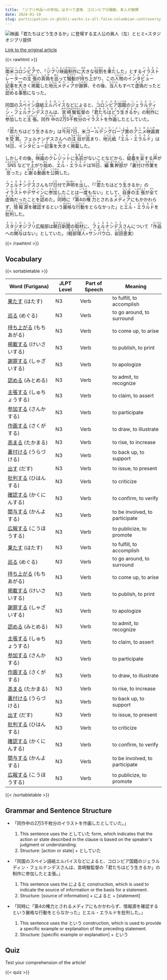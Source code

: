 ```yaml
---
title: 「ジブリ作品への参加」はすべて虚偽　コロンビアの騒動、本人が謝罪
date: 2024-01-19
slug: participation-in-ghibli-works-is-all-false-colombian-controversy-the-person-apologizes
---
```


![映画「君たちはどう生きるか」に登場する主人公の眞人（左）とヒミ=スタジオジブリ提供](https://www.asahicom.jp/imgopt/img/24a5199fe9/comm_L/AS20240119001858.jpg "映画「君たちはどう生きるか」に登場する主人公の眞人（左）とヒミ=スタジオジブリ提供")

[Link to the original article](https://asahi.com/articles/ASS1M4SH7S1MUHBI01C.html?iref=comtop_7_04)

{{< rawhtml >}}
<p><ruby>南米<rt>なんべい</rt></ruby><ruby>コロンビア<rt>ころんびあ</rt></ruby>で、「<ruby>ジブリ<rt>じぶり</rt></ruby><ruby>映画<rt>えいが</rt></ruby><ruby>制作<rt>せいさく</rt></ruby>に<ruby>大<rt>おお</rt></ruby>きな<ruby>役割<rt>やくわり</rt></ruby>を<ruby>果た<rt>はた</rt></ruby>した」とする<ruby>イラストレーター<rt>いらすとれーたー</rt></ruby>の<ruby>主張<rt>しゅちょう</rt></ruby>の<ruby>真偽<rt>しんぎ</rt></ruby>を<ruby>巡<rt>めぐ</rt></ruby>って<ruby>騒動<rt>そうどう</rt></ruby>が<ruby>持<rt>も</rt></ruby>ち<ruby>上<rt>あ</rt></ruby>がり、この<ruby>人物<rt>じんぶつ</rt></ruby>の<ruby>インタビュー<rt>いんたびゅー</rt></ruby><ruby>記事<rt>きじ</rt></ruby>を<ruby>大<rt>おお</rt></ruby>きく<ruby>掲載<rt>けいさい</rt></ruby>した<ruby>地元<rt>じもと</rt></ruby><ruby>メディア<rt>めでぃあ</rt></ruby>が<ruby>謝罪<rt>しゃざい</rt></ruby>、その<ruby>後<rt>ご</rt></ruby>、<ruby>当人<rt>とうにん</rt></ruby>もすべて<ruby>虚偽<rt>きょぎ</rt></ruby>だったと<ruby>認め<rt>みとめ</rt></ruby>る<ruby>事態<rt>じたい</rt></ruby>になった。</p>

<p>同国の<ruby>スペイン語<rt>すぺいんご</rt></ruby>紙<ruby>エルパイス<rt>えるぱいす</rt></ruby>などによると、<ruby>コロンビア<rt>ころんびあ</rt></ruby><ruby>国籍<rt>こくせき</rt></ruby>の<ruby>ジェラルディン・フェルナンデス<rt>じぇらるでぃん・ふぇるなんです</rt></ruby>さんは、<ruby>宮崎駿<rt>みやざきはやお</rt></ruby><ruby>監督<rt>かんとく</rt></ruby>の「<ruby>君たちはどう生きるか<rt>きみたちはどういきるか</rt></ruby>」の<ruby>制作<rt>せいさく</rt></ruby>に<ruby>参加<rt>さんか</rt></ruby>したと<ruby>主張<rt>しゅちょう</rt></ruby>。同<ruby>作中<rt>さくちゅう</rt></ruby>の2<ruby>万<rt>まん</rt></ruby>5<ruby>千<rt>せん</rt></ruby>枚<ruby>分<rt>ぶん</rt></ruby>の<ruby>イラスト<rt>いらすと</rt></ruby>を<ruby>作画<rt>さくが</rt></ruby>したとしていた。</p>

<p>「<ruby>君<rt>きみ</rt>たち</ruby>はどう<ruby>生<rt>い</rt>きる</ruby>か」は<ruby>今月<rt>こんげつ</rt>7<ruby>日<rt>にち</rt></ruby>、米<ruby>ゴールデングローブ賞<rt>ごーるでんぐろーぶしょう</rt></ruby>の<ruby>アニメ<rt>あにめ</rt><ruby>映画<rt>えいが</rt></ruby>賞を<ruby>受賞<rt>じゅしょう</rt></ruby>。フェルナンデスさんへの<ruby>注目<rt>ちゅうもく</rt></ruby>が<ruby>高<rt>たか</rt>まり</ruby>、<ruby>地元<rt>じもと</rt></ruby><ruby>紙<rt>し</rt></ruby>「<ruby>エル・エラルド<rt>える・えらるど</rt></ruby>」は14<ruby>日<rt>にち</rt></ruby>、<ruby>インタビュー<rt>いんたびゅう</rt></ruby><ruby>記事<rt>きじ</rt></ruby>を<ruby>大<rt>おお</rt>きく</ruby><ruby>掲載<rt>けいさい</rt></ruby>した。</p>

<p>しかしその後、<ruby>映画<rt>えいが</rt></ruby>の<ruby>クレジット<rt>くれじっと</rt></ruby>に<ruby>名前<rt>なまえ</rt></ruby>がないことなどから、<ruby>疑義<rt>ぎぎ</rt></ruby>を<ruby>呈<rt>てい</rt></ruby>する<ruby>声<rt>こえ</rt></ruby>が<ruby>SNS<rt>エスエヌエス</rt></ruby>などで<ruby>上<rt>あ</rt></ruby>がり<ruby>始<rt>はじ</rt></ruby>め、<ruby>エル・エラルド<rt>える・えらるど</rt></ruby>は16<ruby>日<rt>にち</rt></ruby>、<ruby>編集<rt>へんしゅう</rt></ruby><ruby>幹部<rt>かんぶ</rt></ruby>が「<ruby>裏付<rt>うらつ</rt></ruby>け<ruby>作業<rt>さぎょう</rt></ruby>を<ruby>怠<rt>おこた</rt></ruby>った」と<ruby>謝<rt>あやま</rt></ruby>る<ruby>動画<rt>どうが</rt></ruby>を<ruby>公開<rt>こうかい</rt></ruby>した。</p>

<p><ruby>フェルナンデス<rt>ふぇるなんです</rt></ruby>さんも17<ruby>日<rt>にち</rt></ruby>付で<ruby>声明<rt>せいめい</rt></ruby>を<ruby>出<rt>だ</rt></ruby>し、「『<ruby>君<rt>きみ</rt></ruby>たちはどう<ruby>生<rt>い</rt></ruby>きるか』の<ruby>イラスト<rt>いらすと</rt></ruby>や<ruby>デザイン<rt>でざいん</rt></ruby>に<ruby>参加<rt>さんか</rt></ruby>したことは<ruby>一度<rt>いちど</rt></ruby>もない」として、<ruby>自身<rt>じしん</rt></ruby>の<ruby>主張<rt>しゅちょう</rt></ruby>が<ruby>全<rt>すべ</rt></ruby>て<ruby>虚偽<rt>きょぎ</rt></ruby>だったことを<ruby>認<rt>みと</rt></ruby>めた。<ruby>同時<rt>どうじ</rt></ruby>に「<ruby>第<rt>だい</rt></ruby>4の<ruby>権力<rt>けんりょく</rt></ruby>とされる<ruby>メディア<rt>めでぃあ</rt></ruby>にもかかわらず、<ruby>情報源<rt>じょうほうげん</rt></ruby>を<ruby>確認<rt>かくにん</rt></ruby>するという<ruby>厳格<rt>げんかく</rt></ruby>な<ruby>行動<rt>こうどう</rt></ruby>をとらなかった」と<ruby>エル・エラルド<rt>える・えらるど</rt></ruby>を<ruby>批判<rt>ひはん</rt></ruby>した。</p>

<p><ruby>スタジオジブリ<rt>すたじおじぶり</rt></ruby>広報部は<ruby>朝日新聞<rt>あさひしんぶん</rt></ruby>の<ruby>取材<rt>しゅざい</rt></ruby>に、<ruby>フェルナンデス<rt>ふぇるなんです</rt></ruby>さんについて「<ruby>作品<rt>さくひん</rt></ruby>への<ruby>関与<rt>かんよ</rt></ruby>はない」としていた。（<ruby>軽部<rt>かるべ</rt></ruby><ruby>理人<rt>まさと</rt></ruby>=<ruby>サンパウロ<rt>さんぱうろ</rt></ruby>、<ruby>岩田<rt>いわた</rt></ruby><ruby>恵実<rt>えみ</rt></ruby>）</p>
{{< /rawhtml >}}

## Vocabulary


{{< sortabletable >}}

| Word (Furigana) | JLPT Level | Part of Speech | Meaning |
|-----------------|------------|----------------|---------|
|[果たす](https://jisho.org/search/%E6%9E%9C%E3%81%9F%E3%81%99) (はたす)| N3 | Verb | to fulfill, to accomplish |
|[巡る](https://jisho.org/search/%E5%B7%A1%E3%82%8B) (めぐる)| N3 | Verb | to go around, to surround |
|[持ち上がる](https://jisho.org/search/%E6%8C%81%E3%81%A1%E4%B8%8A%E3%81%8C%E3%82%8B) (もちあがる)| N3 | Verb | to come up, to arise |
|[掲載する](https://jisho.org/search/%E6%8E%B2%E8%BC%89%E3%81%99%E3%82%8B) (けいさいする)| N3 | Verb | to publish, to print |
|[謝罪する](https://jisho.org/search/%E8%AC%9D%E7%BD%AA%E3%81%99%E3%82%8B) (しゃざいする)| N3 | Verb | to apologize |
|[認める](https://jisho.org/search/%E8%AA%8D%E3%82%81%E3%82%8B) (みとめる)| N3 | Verb | to admit, to recognize |
|[主張する](https://jisho.org/search/%E4%B8%BB%E5%BC%B5%E3%81%99%E3%82%8B) (しゅちょうする)| N3 | Verb | to claim, to assert |
|[参加する](https://jisho.org/search/%E5%8F%82%E5%8A%A0%E3%81%99%E3%82%8B) (さんかする)| N3 | Verb | to participate |
|[作画する](https://jisho.org/search/%E4%BD%9C%E7%94%BB%E3%81%99%E3%82%8B) (さくがする)| N3 | Verb | to draw, to illustrate |
|[高まる](https://jisho.org/search/%E9%AB%98%E3%81%BE%E3%82%8B) (たかまる)| N3 | Verb | to rise, to increase |
|[裏付ける](https://jisho.org/search/%E8%A3%8F%E4%BB%98%E3%81%91%E3%82%8B) (うらづける)| N3 | Verb | to back up, to support |
|[出す](https://jisho.org/search/%E5%87%BA%E3%81%99) (だす)| N3 | Verb | to issue, to present |
|[批判する](https://jisho.org/search/%E6%89%B9%E5%88%A4%E3%81%99%E3%82%8B) (ひはんする)| N3 | Verb | to criticize |
|[確認する](https://jisho.org/search/%E7%A2%BA%E8%AA%8D%E3%81%99%E3%82%8B) (かくにんする)| N3 | Verb | to confirm, to verify |
|[関与する](https://jisho.org/search/%E9%96%A2%E4%B8%8E%E3%81%99%E3%82%8B) (かんよする)| N3 | Verb | to be involved, to participate |
|[広報する](https://jisho.org/search/%E5%BA%83%E5%A0%B1%E3%81%99%E3%82%8B) (こうほうする)| N3 | Verb | to publicize, to promote |
|[果たす](https://jisho.org/search/%E6%9E%9C%E3%81%9F%E3%81%99) (はたす)| N3 | Verb | to fulfill, to accomplish |
|[巡る](https://jisho.org/search/%E5%B7%A1%E3%82%8B) (めぐる)| N3 | Verb | to go around, to surround |
|[持ち上がる](https://jisho.org/search/%E6%8C%81%E3%81%A1%E4%B8%8A%E3%81%8C%E3%82%8B) (もちあがる)| N3 | Verb | to come up, to arise |
|[掲載する](https://jisho.org/search/%E6%8E%B2%E8%BC%89%E3%81%99%E3%82%8B) (けいさいする)| N3 | Verb | to publish, to print |
|[謝罪する](https://jisho.org/search/%E8%AC%9D%E7%BD%AA%E3%81%99%E3%82%8B) (しゃざいする)| N3 | Verb | to apologize |
|[認める](https://jisho.org/search/%E8%AA%8D%E3%82%81%E3%82%8B) (みとめる)| N3 | Verb | to admit, to recognize |
|[主張する](https://jisho.org/search/%E4%B8%BB%E5%BC%B5%E3%81%99%E3%82%8B) (しゅちょうする)| N3 | Verb | to claim, to assert |
|[参加する](https://jisho.org/search/%E5%8F%82%E5%8A%A0%E3%81%99%E3%82%8B) (さんかする)| N3 | Verb | to participate |
|[作画する](https://jisho.org/search/%E4%BD%9C%E7%94%BB%E3%81%99%E3%82%8B) (さくがする)| N3 | Verb | to draw, to illustrate |
|[高まる](https://jisho.org/search/%E9%AB%98%E3%81%BE%E3%82%8B) (たかまる)| N3 | Verb | to rise, to increase |
|[裏付ける](https://jisho.org/search/%E8%A3%8F%E4%BB%98%E3%81%91%E3%82%8B) (うらづける)| N3 | Verb | to back up, to support |
|[出す](https://jisho.org/search/%E5%87%BA%E3%81%99) (だす)| N3 | Verb | to issue, to present |
|[批判する](https://jisho.org/search/%E6%89%B9%E5%88%A4%E3%81%99%E3%82%8B) (ひはんする)| N3 | Verb | to criticize |
|[確認する](https://jisho.org/search/%E7%A2%BA%E8%AA%8D%E3%81%99%E3%82%8B) (かくにんする)| N3 | Verb | to confirm, to verify |
|[関与する](https://jisho.org/search/%E9%96%A2%E4%B8%8E%E3%81%99%E3%82%8B) (かんよする)| N3 | Verb | to be involved, to participate |
|[広報する](https://jisho.org/search/%E5%BA%83%E5%A0%B1%E3%81%99%E3%82%8B) (こうほうする)| N3 | Verb | to publicize, to promote |

{{< /sortabletable >}}


## Grammar and Sentence Structure

- 「同作中の2万5千枚分のイラストを作画したとしていた。」
    1. This sentence uses the としていた form, which indicates that the action or state described in the clause is based on the speaker's judgment or understanding.
    2. Structure: [action or state] + としていた

- 「同国のスペイン語紙エルパイスなどによると、コロンビア国籍のジェラルディン・フェルナンデスさんは、宮崎駿監督の「君たちはどう生きるか」の制作に参加したと主張。」
    1. This sentence uses the によると construction, which is used to indicate the source of information or the basis for a statement.
    2. Structure: [source of information] + によると + [statement]

- 「同時に「第4の権力とされるメディアにもかかわらず、情報源を確認するという厳格な行動をとらなかった」とエル・エラルドを批判した。」
    1. This sentence uses the という construction, which is used to provide a specific example or explanation of the preceding statement.
    2. Structure: [specific example or explanation] + という

## Quiz

Test your comprehension of the article!

{{< quiz >}}